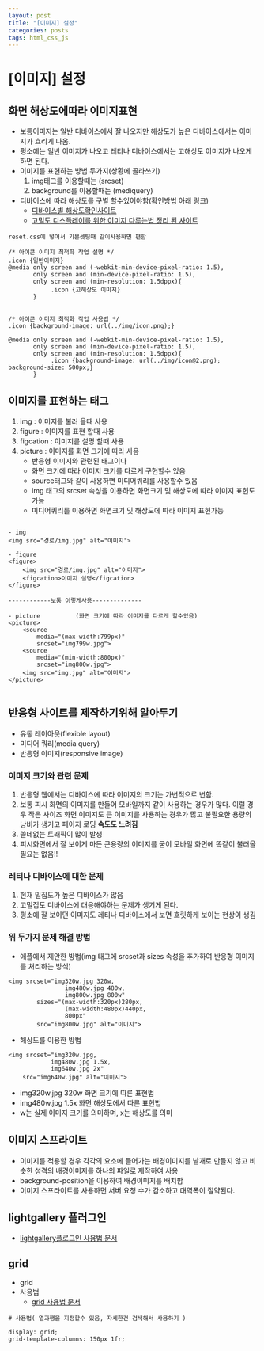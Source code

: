 ```yaml
---
layout: post
title: "[이미지] 설정"
categories: posts
tags: html_css_js
---
```


# [이미지] 설정

## 화면 해상도에따라 이미지표현

- 보통이미지는 일반 디바이스에서 잘 나오지만 해상도가 높은 디바이스에서는 이미지가 흐리게 나옴.
- 평소에는 일반 이미지가 나오고 레티나 디바이스에서는 고해상도 이미지가 나오게 하면 된다.
- 이미지를 표현하는 방법 두가지(상황에 골라쓰기)
	1. img태그를 이용할때는 (srcset)
	2. background를 이용할때는 (mediquery)
- 디바이스에 따라 해상도를 구별 할수있어야함(확인방법 아래 링크)
	- [디바이스별 해상도확인사이트](https://webkit.org/demos/srcset/)
	- [고밀도 디스플레이를 위한 이미지 다루는법 정리 된 사이트](https://blog.hanlee.io/2018/high-density-display-and-images/)


```
reset.css에 넣어서 기본셋팅때 같이사용하면 편함

/* 아이콘 이미지 최적화 작업 설명 */
.icon {일반이미지}
@media only screen and (-webkit-min-device-pixel-ratio: 1.5),
       only screen and (min-device-pixel-ratio: 1.5),
       only screen and (min-resolution: 1.5dppx){
            .icon {고해상도 이미지}
       }
       
       
/* 아이콘 이미지 최적화 작업 사용법 */
.icon {background-image: url(../img/icon.png);}

@media only screen and (-webkit-min-device-pixel-ratio: 1.5),
       only screen and (min-device-pixel-ratio: 1.5),
       only screen and (min-resolution: 1.5dppx){
            .icon {background-image: url(../img/icon@2.png); background-size: 500px;}
       }
```

## 이미지를 표현하는 태그

1. img : 이미지를 불러 올때 사용
2. figure : 이미지를 표현 할때 사용
3. figcation : 이미지를 설명 할때 사용
4. picture : 이미지를 화면 크기에 따라 사용
	- 반응형 이미지와 관련된 태그이다
	- 화면 크기에 따라 이미지 크기를 다르게 구현할수 있음
	- source태그와 같이 사용하면 미디어쿼리를 사용할수 있음
	- img 태그의 srcset 속성을 이용하면 화면크기 및 해상도에 따라 이미지 표현도 가능
	- 미디어쿼리를 이용하면 화면크기 및 해상도에 따라 이미지 표현가능

```

- img
<img src="경로/img.jpg" alt="이미지">

- figure
<figure>
	<img src="경로/img.jpg" alt="이미지">
	<figcation>이미지 설명</figcation>
</figure>

------------보통 이렇게사용--------------

- picture          (화면 크기에 따라 이미지를 다르게 할수있음)
<picture>
	<source
		media="(max-width:799px)"
		srcset="img799w.jpg">
	<source
		media="(min-width:800px)"
		srcset="img800w.jpg">
	<img src="img.jpg" alt="이미지">
</picture>


```



## 반응형 사이트를 제작하기위해 알아두기
- 유동 레이아웃(flexible layout)
- 미디어 쿼리(media query)
- 반응형 이미지(responsive image)

### 이미지 크기와 관련 문제

1. 반응형 웹에서는 디바이스에 따라 이미지의 크기는 가변적으로 변함. 
2. 보통 피시 화면의 이미지를 만들어 모바일까지 같이 사용하는 경우가 많다. 이럴 경우 작은 사이즈 화면 이미지도 큰 이미지를 사용하는 경우가 많고 불필요한 용량의 낭비가 생기고 페이지 로딩 **속도도 느려짐**
3. 쓸데없는 트래픽이 많이 발생
4. 피시화면에서 잘 보이게 마든 큰용량의 이미지를 굳이 모바일 화면에 똑같이 불러올 필요는 없음!!

### 레티나 디바이스에 대한 문제

1. 현재 밀집도가 높은 디바이스가 많음
2. 고밀집도 디바이스에 대응해야하는 문제가 생기게 된다.
3. 평소에 잘 보이던 이미지도 레티나 디바이스에서 보면 흐릿하게 보이는 현상이 생김

### 위 두가지 문제 해결 방법

- 애플에서 제안한 방법(img 태그에 srcset과 sizes 속성을 추가하여 반응형 이미지를 처리하는 방식)

```
<img srcset="img320w.jpg 320w,
                img480w.jpg 480w,
                img800w.jpg 800w"
        sizes="(max-width:320px)280px,
                (max-width:480px)440px,
                800px"
        src="img800w.jpg" alt="이미지">
```

- 해상도를 이용한 방법

```
<img srcset="img320w.jpg,
            img480w.jpg 1.5x,
            img640w.jpg 2x"
    src="img640w.jpg" alt="이미지">
```
- img320w.jpg 320w 화면 크기에 따른 표현법
- img480w.jpg 1.5x 화면 해상도에서 따른 표현법
- w는 실제 이미지 크기를 의미하며, x는 해상도를 의미



## 이미지 스프라이트

- 이미지를 적용할 경우 각각의 요소에 들어가는 배경이미지를 낱개로 만들지 않고 비슷한 성격의 배경이미지를 하나의 파일로 제작하여 사용
- background-position을 이용하여 배경이미지를 배치함
- 이미지 스프라이트를 사용하면 서버 요청 수가 감소하고 대역폭이 절약된다.


## lightgallery 플러그인

+ [lightgallery플로그인 사용법 문서](https://sachinchoolur.github.io/lightGallery/)


## grid
+ grid
+ 사용법 
	+ [grid 사용법 문서](https://www.w3schools.com/cssref/pr_grid.asp)

```
# 사용법( 열과행을 지정할수 있음, 자세한건 검색해서 사용하기 )

display: grid;
grid-template-columns: 150px 1fr;
```

